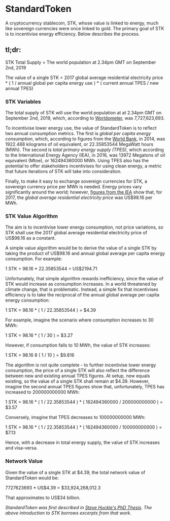 # StandardToken

A cryptocurrency stablecoin, STK, whose value is linked to energy, much like sovereign currencies were once linked to gold. The primary goal of STK is to incentivise energy efficiency. Below describes the process.

## tl;dr:

STK Total Supply = The world population at 2.34pm GMT on September 2nd, 2019

The value of a single STK = 2017 global average residential electricity price * ( 1 / annual global per capita energy use ) * ( current annual TPES / new annual TPES)

### STK Variables

The total supply of STK will use the world population at at 2.34pm GMT on September 2nd, 2019, which, according to [Worldometer](https://www.worldometers.info/world-population/), was 7,727,623,693.

To incentivise lower energy use, the value of StandardToken is to reflect two annual consumption metrics. The first is _global per capita energy consumption_, which, according to figures from the [World Bank](https://data.worldbank.org/indicator/EG.USE.PCAP.KG.OE), in 2014, was 1922.488 kilograms of oil equivalent, or 22.35853544 MegaWatt hours (MWh). The second is _total primary energy supply (TPES)_, which according to the International Energy Agency (IEA), in 2016, was 13972 Megatons of oil equivalent (Mtoe), or 162494360000 MWh. Using TPES also has the potential to offer stakeholders incentivises for using clean energy, a metric that future iterations of STK will take into consideration.

Finally, to make it easy to exchange sovereign currencies for STK, a sovereign currency price per MWh is needed. Energy prices vary significantly around the world; however, [figures from the IEA](https://www.iea.org/statistics/prices/) show that, for 2017, the _global average residential electricity price_ was US$98.16 per MWh.

### STK Value Algorithm

The aim is to incentivise lower energy consumption, not price variations, so STK shall use the 2017 global average residential electricity price of US$98.16 as a constant.

A simple value algorithm would be to derive the value of a single STK by taking the product of US$98.16 and annual global average per capita energy consumption. For example:

1 STK = 98.16 * 22.35853544 = US$2194.71

Unfortunately, that simple algorithm rewards inefficiency, since the value of STK would increase as consumption increases. In a world threatened by climate change, that is problematic. Instead, a simple fix that incentivises efficiency is to take the reciprocal of the annual global average per capita energy consumption:

1 STK = 98.16 * ( 1 / 22.35853544 ) = $4.39

For example, imagine the scenario where consumption increases to 30 MWh:

1 STK = 98.16 * ( 1 / 30 ) = $3.27

However, if consumption falls to 10 MWh, the value of STK increases:

1 STK = 98.16 8 ( 1 / 10 ) = $9.816

The algorithm is not quite complete - to further incentivise lower energy consumption, the price of a single STK will also reflect the difference between new and existing annual TPES figures. At setup, new equals existing, so the value of a single STK shall remain at $4.39. However, imagine the second annual TPES figures show that, unfortunately, TPES has increased to 200000000000 MWh:

1 STK = 98.16 * ( 1 / 22.35853544 ) * ( 162494360000 / 200000000000 ) = $3.57

Conversely, imagine that TPES decreases to 100000000000 MWh:

1 STK = 98.16 * ( 1 / 22.35853544 ) * ( 162494360000 / 100000000000 ) = $7.13

Hence, with a decrease in total energy supply, the value of STK increases and visa-versa.

### Network Value

Given the value of a single STK at $4.39, the total network value of StandardToken would be:

7727623693 * US$4.39 = $33,924,268,012.3

That approximates to US$34 billion.

_StandardToken was first described in [Steve Huckle's PhD Thesis](https://glowkeeper.github.io/PhDWorks/). The above introduction to STK borrows excerpts from that work._
